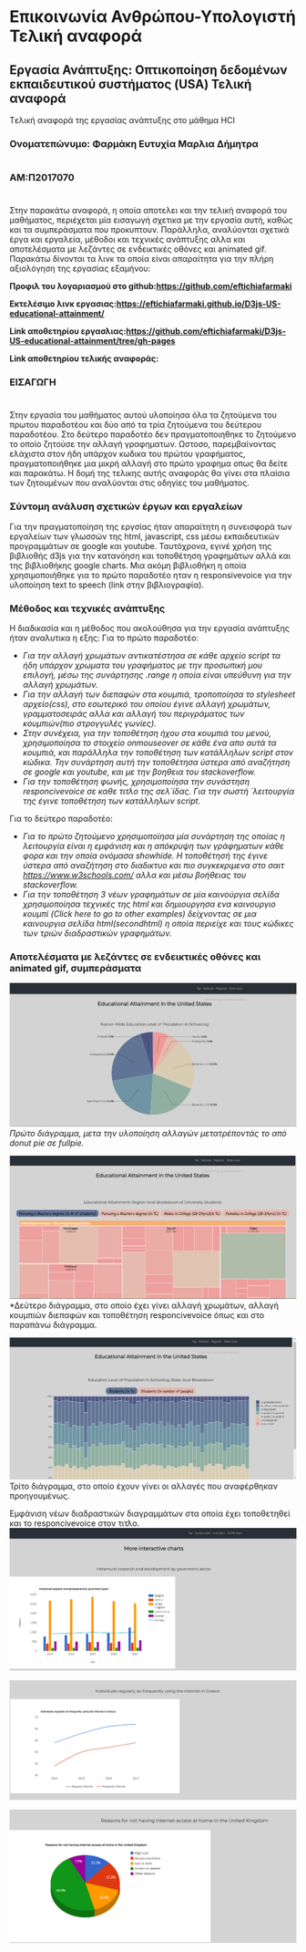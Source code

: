 # Επικοινωνία Ανθρώπου-Υπολογιστή Τελική αναφορά
## Εργασία Ανάπτυξης: Οπτικοποίηση δεδομένων εκπαιδευτικού συστήματος (USA) Τελική αναφορά

Tελική αναφορά της εργασίας ανάπτυξης στο μάθημα HCI

### Ονοματεπώνυμο: Φαρμάκη Ευτυχία Μαρλια Δήμητρα
#
### ΑΜ:Π2017070
#
Στην παρακάτω αναφορά, η οποία αποτελει και την τελική αναφορά του μαθήματος, περιέχεται μία εισαγωγή σχετικα με την εργασία αυτή, καθώς και τα συμπεράσματα που προκυπτουν. Παράλληλα, αναλύονται σχετικά έργα και εργαλεία, μέθοδοι και τεχνικές ανάπτυξης αλλα και αποτελέσματα με λεζάντες σε ενδεικτικές οθόνες και animated gif. Παρακάτω δίνονται τα λινκ τα οποία είναι απαραίτητα για την πλήρη αξιολόγηση της εργασίας εξαμήνου:

**Προφιλ του λογαριασμού στο github:https://github.com/eftichiafarmaki**

**Εκτελέσιμο λινκ εργασιας:https://eftichiafarmaki.github.io/D3js-US-educational-attainment/**

**Link αποθετηρίου εργασλιας:https://github.com/eftichiafarmaki/D3js-US-educational-attainment/tree/gh-pages**

**Link αποθετηρίου τελικής αναφοράς:**

### ΕΙΣΑΓΩΓΗ
#

Στην εργασία του μαθήματος αυτού υλοποίησα όλα τα ζητούμενα του πρωτου παραδοτέου και δύο από τα τρία ζητούμενα του δεύτερου παραδοτέου.
Στο δεύτερο παραδοτέο δεν πραγματοποιηθηκε το ζητούμενο το οποίο ζητούσε την αλλαγή γραφηματων. Ωστοσο, παρεμβαίνοντας ελάχιστα στον ήδη υπάρχον κωδικα του πρώτου γραφήματος, πραγματοποιήθηκε μια μικρή αλλαγή στο πρώτο γραφημα οπως θα δείτε και παρακάτω. 
Η δομή της τελικης αυτής αναφοράς θα γίνει στα πλαίσια των ζητουμένων που αναλύονται στις οδηγίες του μαθήματος. 

### Σύντομη ανάλυση σχετικών έργων και εργαλείων

Για την πραγματοποίηση της εργσίας ήταν απαραίτητη η συνεισφορά των εργαλείων των γλωσσών της html, javascript, css μέσω εκπαιδευτικών προγραμμάτων σε google και youtube. Ταυτόχρονα, εγινέ χρήση της βιβλιοθής d3js για την κατανόηση και τοποθέτηση γραφημάτων αλλά και της βιβλιοθήκης google charts. Μια ακόμη βιβλιοθήκη η οποία χρησιμοποιήθηκε για το πρώτο παραδοτέο ηταν η responsivevoice για την υλοποίηση text to speech (link στην βιβλιογραφία).

### Μέθοδος και τεχνικές ανάπτυξης

H διαδικασία και η μέθοδος που ακολούθησα για την εργασία ανάπτυξης ήταν αναλυτικα η εξης:
Για το πρώτο παραδοτέο:
* *Για την αλλαγή χρωμάτων αντικατέστησα σε κάθε αρχείο script τα ήδη υπάρχον χρωματα του γραφήματος με την προσωπική μου επιλογή, μέσω της συνάρτησης .range η οποία είναι υπεύθυνη για την αλλαγή χρωμάτων.*
* *Για την αλλαγή των διεπαφών στα κουμπιά, τροποποίησα το stylesheet αρχείο(css), στο εσωτερικό του οποίου έγινε αλλαγή χρωμάτων, γραμματοσειράς αλλα και αλλαγή του περιγράματος των κουμπιών(πιο στρογγυλές γωνίες).*
* *Στην συνέχεια, για την τοποθέτηση ήχου στα κουμπιά του μενού, χρησιμοποίησα το στοιχείο onmouseover σε κάθε ένα απο αυτά τα κουμπιά, και παράλληλα την τοποθέτηση των κατάλληλων script στον κώδικα. Την συνάρτηση αυτή την τοποθέτησα ύστερα από αναζήτηση σε google και youtube, και με την βοηθεια του stackoverflow.*
* *Για την τοποθέτηση φωνής, χρησιμοποίησα την συνάστηση responcivevoice σε καθε τιτλο της σελ΄ίδας. Για την σωστή ΄λειτουργία της έγινε τοποθέτηση των κατάλληλων script.*

Για το δεύτερο παραδοτέο:
* *Για το πρώτο ζητούμενο χρησιμοποίησα μία συνάρτηση της οποίας η λειτουργία είναι η εμφάνιση και η απόκρυψη των γράφηματων κάθε φορα και την οποία ονόμασα showhide. Η τοποθέτησή της έγινε ύστερα από αναζήτηση στο διαδικτυο και πιο συγκεκριμενα στο σαιτ https://www.w3schools.com/ αλλα και μέσω βοήθειας του stackoverflow.*
* *Για την τοποθέτηση 3 νέων γραφημάτων σε μία καινούργια σελίδα χρησιμοποίησα τεχνικές της html και δημιουργησα ενα καινουργιο κουμπί (Click here to go to other examples) δείχνοντας σε μια καινουργια σελίδα html(secondhtml) η οποία περιείχε και τους κώδικες των τριών διαδραστικών γραφημάτων.*

### Aποτελέσματα με λεζάντες σε ενδεικτικές οθόνες και animated gif, συμπεράσματα

![Screenshot](im1.png)
*Πρώτο διάγραμμα, μετα την υλοποίηση αλλαγών μετατρέποντάς το από donut pie σε fullpie.*

![Screenshot](im2.png)
*Δεύτερο διάγραμμα, στο οποίο έχει γίνει αλλαγή χρωμάτων, αλλαγή κουμπιών διεπαφών και τοποθέτηση responcivevoice όπως και στο παραπάνω διάγραμμα.

![Screenshot](im3.png)
Τρίτο διάγραμμα, στο οποίο έχουν γίνει οι αλλαγές που αναφέρθηκαν προηγουμένως.

Eμφάνιση νέων διαδραστικών διαγραμμάτων στα οποία έχει τοποθετηθεί και το responcivevoice στον τιτλο.
![Screenshot](new1.png)

![Screenshot](new2.png)

![Screenshot](new3.png)








